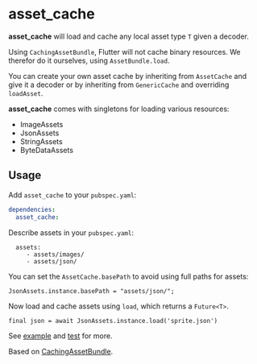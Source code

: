 # asset_cache

**asset_cache** will load and cache any local asset type `T` given a decoder. 

Using `CachingAssetBundle`, Flutter will not cache binary resources. We therefor do it ourselves, 
using `AssetBundle.load`.

You can create your own asset cache by inheriting from `AssetCache` and give it a decoder or by 
inheriting from `GenericCache` and overriding `loadAsset`.

**asset_cache** comes with singletons for loading various resources:

- ImageAssets
- JsonAssets
- StringAssets
- ByteDataAssets

## Usage

Add `asset_cache` to your `pubspec.yaml`:

```yaml
dependencies:
  asset_cache:
```

Describe assets in your `pubspec.yaml`:

```
  assets:
     - assets/images/
     - assets/json/
```

You can set the `AssetCache.basePath` to avoid using full paths for assets:

```
JsonAssets.instance.basePath = "assets/json/";
```

Now load and cache assets using `load`, which returns a `Future<T>`.

```
final json = await JsonAssets.instance.load('sprite.json')
```

See [example](example) and [test](test) for more.

Based on [CachingAssetBundle](https://api.flutter.dev/flutter/services/CachingAssetBundle-class.html).
